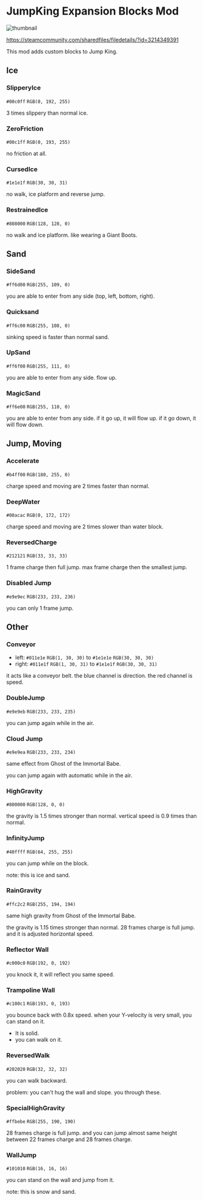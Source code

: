 # JumpKing Expansion Blocks Mod

![thumbnail](https://steamuserimages-a.akamaihd.net/ugc/5838428307081072717/1CA52980181FF52EF1122EB3169F0AA583BB648B/)

https://steamcommunity.com/sharedfiles/filedetails/?id=3214349391

This mod adds custom blocks to Jump King.

## Ice

### SlipperyIce

`#00c0ff` `RGB(0, 192, 255)`

3 times slippery than normal ice.

### ZeroFriction

`#00c1ff` `RGB(0, 193, 255)`

no friction at all.

### CursedIce

`#1e1e1f` `RGB(30, 30, 31)`

no walk, ice platform and reverse jump.

### RestrainedIce

`#808000` `RGB(128, 128, 0)`

no walk and ice platform. like wearing a Giant Boots.

## Sand

### SideSand

`#ff6d00` `RGB(255, 109, 0)`

you are able to enter from any side (top, left, bottom, right).

### Quicksand

`#ff6c00` `RGB(255, 108, 0)`

sinking speed is faster than normal sand.

### UpSand

`#ff6f00` `RGB(255, 111, 0)`

you are able to enter from any side. flow up.

### MagicSand

`#ff6e00` `RGB(255, 110, 0)`

you are able to enter from any side. if it go up, it will flow up. if it go down, it will flow down.

## Jump, Moving

### Accelerate

`#b4ff00` `RGB(180, 255, 0)`

charge speed and moving are 2 times faster than normal.

### DeepWater

`#00acac` `RGB(0, 172, 172)`

charge speed and moving are 2 times slower than water block.

### ReversedCharge

`#212121` `RGB(33, 33, 33)`

1 frame charge then full jump. max frame charge then the smallest jump.

### Disabled Jump

`#e9e9ec` `RGB(233, 233, 236)`

you can only 1 frame jump.

## Other

### Conveyor

- left: `#011e1e` `RGB(1, 30, 30)` to `#1e1e1e` `RGB(30, 30, 30)`
- right: `#011e1f` `RGB(1, 30, 31)` to `#1e1e1f` `RGB(30, 30, 31)`

it acts like a conveyor belt. the blue channel is direction. the red channel is speed.

### DoubleJump

`#e9e9eb` `RGB(233, 233, 235)`

you can jump again while in the air.

### Cloud Jump

`#e9e9ea` `RGB(233, 233, 234)`

same effect from Ghost of the Immortal Babe.

you can jump again with automatic while in the air.

### HighGravity

`#800000` `RGB(128, 0, 0)`

the gravity is 1.5 times stronger than normal. vertical speed is 0.9 times than normal.

### InfinityJump

`#40ffff` `RGB(64, 255, 255)`

you can jump while on the block.

note: this is ice and sand.

### RainGravity

`#ffc2c2` `RGB(255, 194, 194)`

same high gravity from Ghost of the Immortal Babe.

the gravity is 1.15 times stronger than normal. 28 frames charge is full jump. and it is adjusted horizontal speed.

### Reflector Wall

`#c000c0` `RGB(192, 0, 192)`

you knock it, it will reflect you same speed.

### Trampoline Wall

`#c100c1` `RGB(193, 0, 193)`

you bounce back with 0.8x speed. when your Y-velocity is very small, you can stand on it.

- It is solid.
- you can walk on it.

### ReversedWalk

`#202020` `RGB(32, 32, 32)`

you can walk backward.

problem: you can't hug the wall and slope. you through these.

### SpecialHighGravity

`#ffbebe` `RGB(255, 190, 190)`

28 frames charge is full jump. and you can jump almost same height between 22 frames charge and 28 frames charge.

### WallJump

`#101010` `RGB(16, 16, 16)`

you can stand on the wall and jump from it.

note: this is snow and sand.
